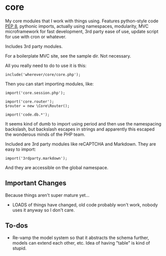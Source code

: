# core

My core modules that I work with things using. Features python-style code [PEP 8](http://www.python.org/dev/peps/pep-0008/), pythonic imports, actually using namespaces, modularity, MVC microframework for fast development, 3rd party ease of use, update script for use with cron or whatever.

Includes 3rd party modules.


For a boilerplate MVC site, see the sample dir. Not necessary.

All you really need to do to use it is this:

    include('wherever/core/core.php');

Then you can start importing modules, like:

    import('core.session.php');

    import('core.router');
    $router = new \Core\Router();

    import('code.db.*');

It seems kind of dumb to import using period and then use the namespacing backslash, but backslash escapes in strings and apparently this escaped the wonderous minds of the PHP team.

Included are 3rd party modules like reCAPTCHA and Markdown. They are easy to import:
 
    import('3rdparty.markdown');

And they are accessible on the global namespace.

## Important Changes
Because things aren't super mature yet...

* LOADS of things have changed, old code probably won't work, nobody uses it anyway so I don't care.

## To-dos
* Re-vamp the model system so that it abstracts the schema further, models can extend each other, etc. Idea of having "table" is kind of stupid.